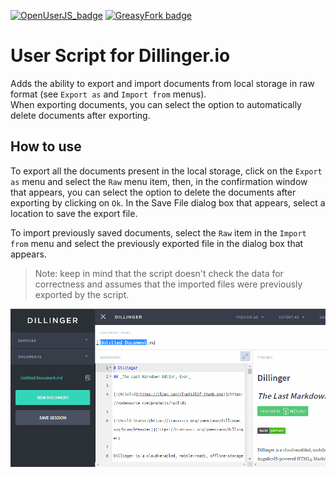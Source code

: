 [![OpenUserJS_badge](https://img.shields.io/badge/dynamic/json?style=flat-square&suffix=%20installs&color=%232C3E50&label=OpenUserJS&query=%24.OpenUserJS.installs%5B0%5D.value&url=https%3A%2F%2Fopenuserjs.org%2Fmeta%2FXelaNimed%2FDillinger.io.meta.json)](https://openuserjs.org/scripts/XelaNimed/Dillinger.io)
[![GreasyFork badge](https://img.shields.io/badge/dynamic/json?style=flat-square&color=%232C3E50&label=GreasyFork&query=total_installs&suffix=%20installs&url=https%3A%2F%2Fgreasyfork.org%2Fscripts%2F434565.json)](https://greasyfork.org/en/scripts/434565-dillinger-io)

# User Script for Dillinger.io

Adds the ability to export and import documents from local storage in raw format (see `Export as` and `Import from` menus).  
When exporting documents, you can select the option to automatically delete documents after exporting.

## How to use

To export all the documents present in the local storage, click on the `Export as` menu and select the `Raw` menu item, then, in the confirmation window that appears, you can select the option to delete the documents after exporting by clicking on `Ok`. In the Save File dialog box that appears, select a location to save the export file.

To import previously saved documents, select the `Raw` item in the `Import from` menu and select the previously exported file in the dialog box that appears.

> Note: keep in mind that the script doesn't check the data for correctness and assumes that the imported files were previously exported by the script.


![How to use](https://github.com/XelaNimed/dillinger-io-user-script/blob/master/images/usage.gif)
